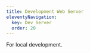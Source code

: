 ```yaml
---
title: Development Web Server
eleventyNavigation:
  key: Dev Server
  order: 20
---
```


For local development.
